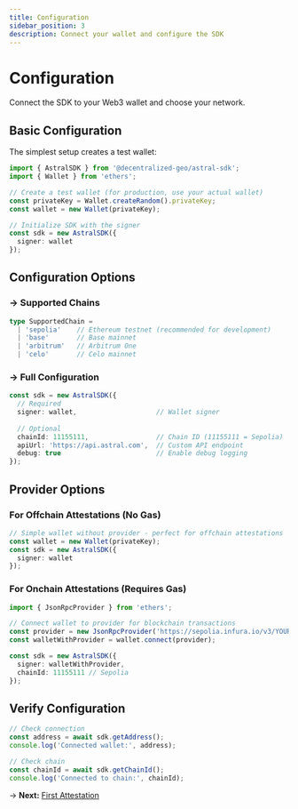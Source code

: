 ```yaml
---
title: Configuration
sidebar_position: 3
description: Connect your wallet and configure the SDK
---
```


# Configuration

Connect the SDK to your Web3 wallet and choose your network.

## Basic Configuration

The simplest setup creates a test wallet:

```typescript
import { AstralSDK } from '@decentralized-geo/astral-sdk';
import { Wallet } from 'ethers';

// Create a test wallet (for production, use your actual wallet)
const privateKey = Wallet.createRandom().privateKey;
const wallet = new Wallet(privateKey);

// Initialize SDK with the signer
const sdk = new AstralSDK({ 
  signer: wallet
});
```

## Configuration Options

### → Supported Chains

```typescript
type SupportedChain = 
  | 'sepolia'    // Ethereum testnet (recommended for development)
  | 'base'       // Base mainnet
  | 'arbitrum'   // Arbitrum One
  | 'celo'       // Celo mainnet
```

### → Full Configuration

```typescript
const sdk = new AstralSDK({
  // Required
  signer: wallet,                    // Wallet signer
  
  // Optional
  chainId: 11155111,                 // Chain ID (11155111 = Sepolia)
  apiUrl: 'https://api.astral.com',  // Custom API endpoint
  debug: true                        // Enable debug logging
});
```

## Provider Options

### For Offchain Attestations (No Gas)

```typescript
// Simple wallet without provider - perfect for offchain attestations
const wallet = new Wallet(privateKey);
const sdk = new AstralSDK({ 
  signer: wallet 
});
```

### For Onchain Attestations (Requires Gas)

```typescript
import { JsonRpcProvider } from 'ethers';

// Connect wallet to provider for blockchain transactions
const provider = new JsonRpcProvider('https://sepolia.infura.io/v3/YOUR_KEY');
const walletWithProvider = wallet.connect(provider);

const sdk = new AstralSDK({ 
  signer: walletWithProvider,
  chainId: 11155111 // Sepolia
});
```

## Verify Configuration

```typescript
// Check connection
const address = await sdk.getAddress();
console.log('Connected wallet:', address);

// Check chain
const chainId = await sdk.getChainId();
console.log('Connected to chain:', chainId);
```

→ **Next:** [First Attestation](/sdk/quick-start/first-attestation)